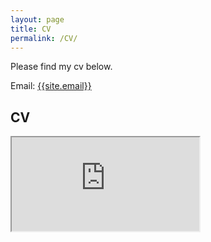 ```yaml
---
layout: page
title: CV
permalink: /CV/
---
```

<p>
Please find my cv below.
</p>

Email: <a href="mailto:{{site.email}}?Subject=From Blog Site:">{{site.email}}</a>

## CV
<iframe src="https://www.dropbox.com/s/ret98l0wfx3eev2/Murdoch_CV_521.pdf?dl=0"></iframe>
